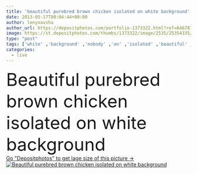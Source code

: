 ```yaml
---
title: 'beautiful purebred brown chicken isolated on white background'
date: 2013-05-17T08:04:44+00:00
author: lenyvavsha
author_url: https://depositphotos.com/portfolio-1373322.html?ref=64678756
image: https://st.depositphotos.com/thumbs/1373322/image/2535/25354335/api_thumb_450.jpg?forcejpeg=true
type: "post"
tags: ['white' ,'background' ,'nobody' ,'on' ,'isolated' ,'beautiful' ,'closeup' ,'single' ,'studio' ,'one' ,'female' ,'model' ,'nature' ,'detail' ,'rural' ,'portrait' ,'natural' ,'brown' ,'meat' ,'animal' ,'chicken' ,'poultry' ,'chick' ,'bird' ,'real' ,'domestic' ,'purebred' ,'hen' ,'farm' ,'agriculture' ,'live' ,'farming' ,'grace' ,'in' ,'look' ,'stare' ,'staring' ,'livestock' ,'posing' ,'standing' ,'pets' ,'beak' ,'feather' ,'fowl' ,'alive' ,'graceful' ,'chickens' ,'ideal' ,'kura' ,'actual' ]
categories: 
  - live
---
```

<div aling="center">
            <font size="60"> Beautiful purebred brown chicken isolated on white background</font>   
</div>
<div>
    <a href='https://st.depositphotos.com/thumbs/1373322/image/2535/25354335/api_thumb_450.jpg?forcejpeg=true?ref=64678756' target=_blank > Go "Depositphotos" to get lage size of this picture ->
        <img href='https://st.depositphotos.com/thumbs/1373322/image/2535/25354335/api_thumb_450.jpg?forcejpeg=true?ref=64678756' src='https://st.depositphotos.com/1373322/2535/i/950/depositphotos_25354335-stock-photo-beautiful-purebred-brown-chicken-isolated.jpg?forcejpeg=true' alt='Beautiful purebred brown chicken isolated on white background' >
    </a>
</div>
